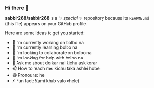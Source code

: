 ### Hi there 👋


**sabbir268/sabbir268** is a ✨ _special_ ✨ repository because its `README.md` (this file) appears on your GitHub profile.

Here are some ideas to get you started:

- 🔭 I’m currently working on bolbo na
- 🌱 I’m currently learning bolbo na
- 👯 I’m looking to collaborate on bolbo na
- 🤔 I’m looking for help with bolbo na
- 💬 Ask me about dorkar nai kichu ask korar
- 📫 How to reach me: kichu taka ashlei hobe
- 😄 Pronouns: he
- ⚡ Fun fact: !(ami khub valo chele)

